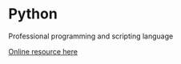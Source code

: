 # Python

Professional programming and scripting language

[Online resource here](https://projects.raspberrypi.org/en/codeclub/python-module-1)
